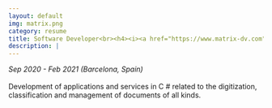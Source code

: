 ```yaml
---
layout: default
img: matrix.png
category: resume
title: Software Developer<br><h4><i><a href="https://www.matrix-dv.com">Matrix Development System</a></i></h4>
description: |
---
```

<i>Sep 2020 - Feb 2021 (Barcelona, Spain)</i>
<br>
<br>
Development of applications and services in C # related to the digitization, classification and management of documents of all kinds.